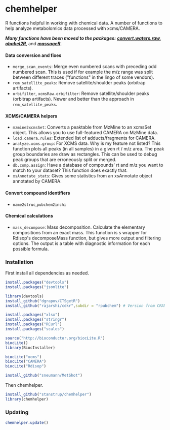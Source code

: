 chemhelper
==========

R functions helpful in working with chemical data. A number of functions to help analyze metabolomics data processed with xcms/CAMERA.

***Many functions have been moved to the packages:*** [***convert.waters.raw***](https://github.com/stanstrup/convert.waters.raw), [***obabel2R***](https://github.com/stanstrup/obabel2R), and [***massageR***](https://github.com/stanstrup/massageR).







#### Data conversion and fixes
* `merge_scan_events`: Merge even numbered scans with preceding odd numbered scan. This is used if for example the m/z range was split between different traces ("functions" in the lingo of some vendors).
* `rem_satellite_peaks`: Remove satellite/shoulder peaks (orbitrap artifacts).
* `orbifilter`, `xcmsRaw.orbifilter`: Remove satellite/shoulder peaks (orbitrap artifacts). Newer and better than the approach in `rem_satellite_peaks`.


#### XCMS/CAMERA helpers
* `mzmine2xcmsSet`: Converts a peaktable from MzMine to an xcmsSet object. This allows you to use full-featured CAMERA on MzMine data.
* `load.camera.rules`: Extended list of adducts/fragments for CAMERA.
* `analyze.xcms.group`: For XCMS data. Why is my feature not listed? This function plots all peaks (in all samples) in a given rt / m/z area. The peak group boundaries are draw as rectangles. This can be used to debug peak groups that are erroneously split or merged.
* `db.comp.assign`: Have a database of compounds' rt and m/z you want to match to your dataset? This function does exactly that.
* `xsAnnotate_stats`: Gives some statistics from an xsAnnotate object annotated by CAMERA.


#### Convert compound identifiers
* `name2struc`,`pubchem2inchi`


#### Chemical calculations
* `mass_decompose`: Mass decomposition. Calculate the elementary compositions from an exact mass. This function is s wrapper for Rdisop's decomposeMass function, but gives more output and filtering options. The output is a table with diagnostic information for each possible formula.




### Installation
First install all dependencies as needed.
```R
install.packages("devtools")
install.packages("jsonlite")

library(devtools)
install_github("dgrapov/CTSgetR")
install_github("rajarshi/cdkr",subdir = "rpubchem") # Version from CRAN is currently outdated.

install.packages("xlsx")
install.packages("stringr")
install.packages("RCurl")
install.packages("scales")

source("http://bioconductor.org/biocLite.R")
biocLite()
library(BiocInstaller)

biocLite("xcms")
biocLite("CAMERA")
biocLite("Rdisop")

install_github("sneumann/MetShot")
```


Then chemhelper.
```R
install_github("stanstrup/chemhelper")
library(chemhelper)
```


### Updating
```R
chemhelper.update()
```
